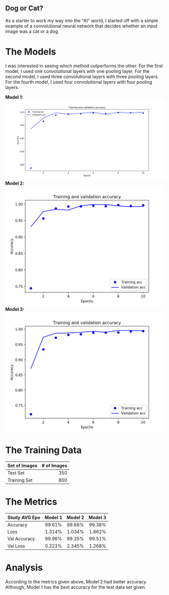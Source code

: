 ##  Dog or Cat?
As a starter to work my way into the "AI" world, I started off with a simple example of a convolutional neural network that decides whether an input image was a cat or a dog.

#   The Models
I was interested in seeing which method outperforms the other. For the first model, I used one convolutional layers with one pooling layer. For the second model, I used three convolutional layers with three pooling layers. For the fourth model, I used four convolutional layers with four pooling layers.

**Model 1:**
![Model 1](https://github.com/TheCollinCashio/DogOrCat/blob/master/Metrics/Model1.png)
**Model 2:**
![Model 2](https://github.com/TheCollinCashio/DogOrCat/blob/master/Metrics/Model2.png)
**Model 3:**
![Model 3](https://github.com/TheCollinCashio/DogOrCat/blob/master/Metrics/Model3.png)

#   The Training Data
| Set of Images | # of Images   |
| ------------- |--------------:|
| Test Set      | 350           |
| Training Set  | 800           |

#   The Metrics
| Study AVG Epo | Model 1       | Model 2       | Model 3       |
| ------------- |:-------------:|:-------------:| -------------:|
| Accuracy      | 99.61%        | 99.66%        | 99.38%        |
| Loss          | 1.314%        | 1.034%        | 1.862%        |
| Val Accuracy  | 99.96%        | 99.35%        | 99.51%        |
| Val Loss      | 0.223%        | 2.345%        | 1.268%        |

#   Analysis
According to the metrics given above, Model 2 had better accuracy. Although, Model 1 has the best accuracy for the test data set given.
